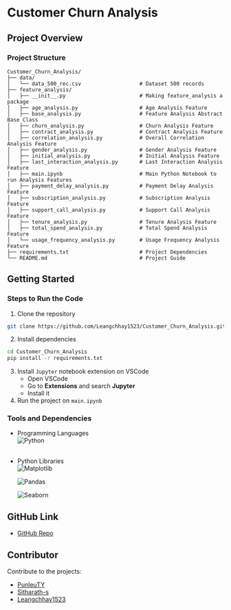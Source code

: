 # Customer Churn Analysis

## Project Overview


### Project Structure

```plaintext
Customer_Churn_Analysis/
├── data/
│   └── data_500_rec.csv                   # Dataset 500 records
├── feature_analysis/
│   ├── __init__.py                        # Making feature_analysis a package
│   ├── age_analysis.py                    # Age Analysis Feature
│   ├── base_analysis.py                   # Feature Analysis Abstract Base Class
│   ├── churn_analysis.py                  # Churn Analysis Feature
│   ├── contract_analysis.py               # Contract Analysis Feature
│   ├── correlation_analysis.py            # Overall Correlation Analysis Feature
│   ├── gender_analysis.py                 # Gender Analysis Feature
│   ├── initial_analysis.py                # Initial Analysis Feature
│   ├── last_interaction_analysis.py       # Last Interaction Analysis Feature
│   ├── main.ipynb                         # Main Python Notebook to run Analysis Features
│   ├── payment_delay_analysis.py          # Payment Delay Analysis Feature
│   ├── subscription_analysis.py           # Subscription Analysis Feature
│   ├── support_call_analysis.py           # Support Call Analysis Feature
│   ├── tenure_analysis.py                 # Tenure Analysis Feature
│   ├── total_spend_analysis.py            # Total Spend Analysis Feature
│   └── usage_frequency_analysis.py        # Usage Frequency Analysis Feature
├── requirements.txt                       # Project Dependencies
└── README.md                              # Project Guide
```
## Getting Started
### Steps to Run the Code
1. Clone the repository
```bash
git clone https://github.com/Leangchhay1523/Customer_Churn_Analysis.git
```
2. Install dependencies
```bash
cd Customer_Churn_Analysis
pip install -r requirements.txt
```
3. Install ``Jupyter`` notebook extension on VSCode
	- Open VSCode
	- Go to **Extensions** and search **Jupyter**
	- Install it
4. Run the project on ``main.ipynb``
### Tools and Dependencies
- Programming Languages<br>
![Python](https://img.shields.io/badge/Python-FFD43B?style=for-the-badge&logo=python&logoColor=blue) <br><br>

- Python Libraries<br>
![Matplotlib](https://img.shields.io/static/v1?label=Matplotlib&message=Visualization&color=11557C&style=for-the-badge&logo=data:image/png;base64,<BASE64_ENCODED_IMAGE>)<br>

	![Pandas](https://img.shields.io/static/v1?label=Pandas&message=Data%20Analysis&color=150458&style=for-the-badge&logo=data:image/png;base64,<BASE64_ENCODED_IMAGE>)<br>
	
	![Seaborn](https://img.shields.io/static/v1?label=Seaborn&message=Data%20Visualization&color=0696D7&style=for-the-badge&logo=data:image/png;base64,<BASE64_ENCODED_IMAGE>)

## GitHub Link
- [GitHub Repo](https://github.com/Leangchhay1523/Customer_Churn_Analysis)
## Contributor
Contribute to the projects:
- [PunleuTY](https://github.com/PunleuTY)
- [Sitharath-s](https://github.com/Sitharath-s)
- [Leangchhay1523](https://github.com/Leangchhay1523)
